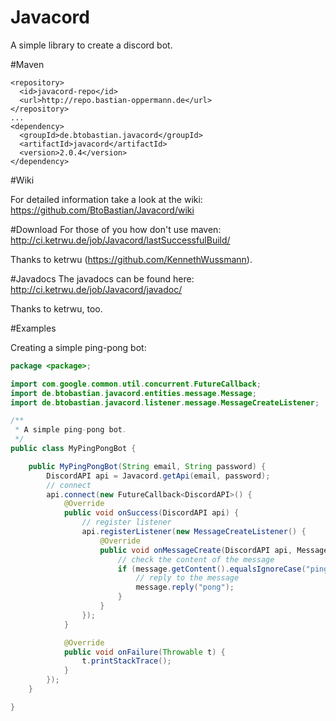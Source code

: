 # Javacord
A simple library to create a discord bot.

#Maven
```
<repository>
  <id>javacord-repo</id>
  <url>http://repo.bastian-oppermann.de</url>
</repository>
...
<dependency>
  <groupId>de.btobastian.javacord</groupId>
  <artifactId>javacord</artifactId>
  <version>2.0.4</version>
</dependency>
```

#Wiki

For detailed information take a look at the wiki: https://github.com/BtoBastian/Javacord/wiki

#Download
For those of you how don't use maven: http://ci.ketrwu.de/job/Javacord/lastSuccessfulBuild/

Thanks to ketrwu (https://github.com/KennethWussmann).

#Javadocs
The javadocs can be found here: http://ci.ketrwu.de/job/Javacord/javadoc/

Thanks to ketrwu, too.

#Examples

Creating a simple ping-pong bot:
```java
package <package>;

import com.google.common.util.concurrent.FutureCallback;
import de.btobastian.javacord.entities.message.Message;
import de.btobastian.javacord.listener.message.MessageCreateListener;

/**
 * A simple ping-pong bot.
 */
public class MyPingPongBot {

    public MyPingPongBot(String email, String password) {
        DiscordAPI api = Javacord.getApi(email, password);
        // connect
        api.connect(new FutureCallback<DiscordAPI>() {
            @Override
            public void onSuccess(DiscordAPI api) {
                // register listener
                api.registerListener(new MessageCreateListener() {
                    @Override
                    public void onMessageCreate(DiscordAPI api, Message message) {
                        // check the content of the message
                        if (message.getContent().equalsIgnoreCase("ping")) {
                            // reply to the message
                            message.reply("pong");
                        }
                    }
                });
            }

            @Override
            public void onFailure(Throwable t) {
                t.printStackTrace();
            }
        });
    }

}
```
